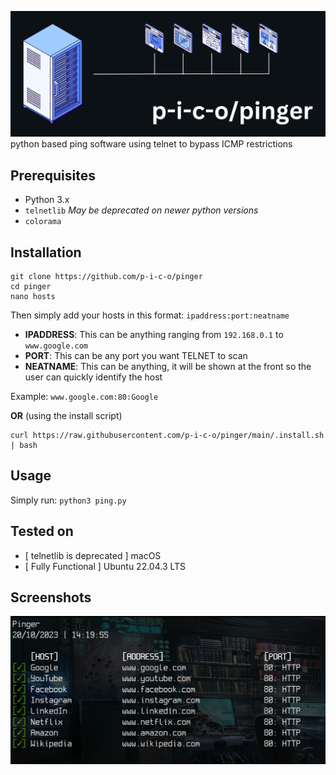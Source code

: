![Banner](.banner.png)
python based ping software using telnet to bypass ICMP restrictions

## Prerequisites
- Python 3.x
- `telnetlib` _May be deprecated on newer python versions_
- `colorama`

## Installation
```
git clone https://github.com/p-i-c-o/pinger
cd pinger
nano hosts
```

Then simply add your hosts in this format: `ipaddress:port:neatname`
- **IPADDRESS**: This can be anything ranging from `192.168.0.1` to `www.google.com`
- **PORT**: This can be any port you want TELNET to scan
- **NEATNAME**: This can be anything, it will be shown at the front so the user can quickly identify the host

Example: `www.google.com:80:Google`


**OR** (using the install script)

```
curl https://raw.githubusercontent.com/p-i-c-o/pinger/main/.install.sh | bash
```



## Usage
Simply run:
`python3 ping.py`

## Tested on
- [ telnetlib is deprecated ] macOS
- [ Fully Functional        ] Ubuntu 22.04.3 LTS

## Screenshots
![Preview of pinger when run in the terminal](.screen.png)
